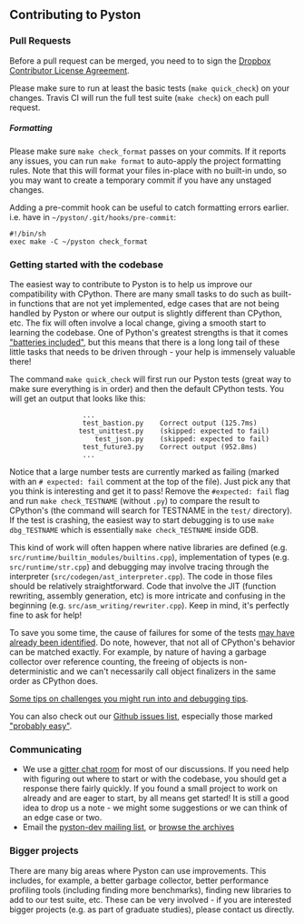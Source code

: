 ## Contributing to Pyston

### Pull Requests

Before a pull request can be merged, you need to to sign the [Dropbox Contributor License Agreement](https://opensource.dropbox.com/cla/).

Please make sure to run at least the basic tests (`make quick_check`) on your changes. Travis CI will run the full test suite (`make check`) on each pull request.

##### Formatting

Please make sure `make check_format` passes on your commits.  If it reports any issues, you can run `make format` to auto-apply the project formatting rules.  Note that this will format your files in-place with no built-in undo, so you may want to create a temporary commit if you have any unstaged changes.

Adding a pre-commit hook can be useful to catch formatting errors earlier. i.e. have in `~/pyston/.git/hooks/pre-commit`:

```
#!/bin/sh
exec make -C ~/pyston check_format
```

### Getting started with the codebase

The easiest way to contribute to Pyston is to help us improve our compatibility with CPython. There are many small tasks to do such as built-in functions that are not yet implemented, edge cases that are not being handled by Pyston or where our output is slightly different than CPython, etc. The fix will often involve a local change, giving a smooth start to learning the codebase. One of Python's greatest strengths is that it comes ["batteries included"](https://xkcd.com/353/), but this means that there is a long long tail of these little tasks that needs to be driven through - your help is immensely valuable there!

The command `make quick_check` will first run our Pyston tests (great way to make sure everything is in order) and then the default CPython tests. You will get an output that looks like this:

```
                  ...
                  test_bastion.py    Correct output (125.7ms)
                 test_unittest.py    (skipped: expected to fail)
                     test_json.py    (skipped: expected to fail)
                  test_future3.py    Correct output (952.8ms)
                  ...
```

Notice that a large number tests are currently marked as failing (marked with an `# expected: fail` comment at the top of the file). Just pick any that you think is interesting and get it to pass! Remove the `#expected: fail` flag and run `make check_TESTNAME` (without `.py`) to compare the result to CPython's (the command will search for TESTNAME in the `test/` directory). If the test is crashing, the easiest way to start debugging is to use `make dbg_TESTNAME` which is essentially `make check_TESTNAME` inside GDB.

This kind of work will often happen where native libraries are defined (e.g. `src/runtime/builtin_modules/builtins.cpp`), implementation of types (e.g. `src/runtime/str.cpp`) and debugging may involve tracing through the interpreter (`src/codegen/ast_interpreter.cpp`). The code in those files should be relatively straightforward. Code that involve the JIT (function rewriting, assembly generation, etc) is more intricate and confusing in the beginning (e.g. `src/asm_writing/rewriter.cpp`). Keep in mind, it's perfectly fine to ask for help!

To save you some time, the cause of failures for some of the tests [may have already been identified](test/CPYTHON_TEST_NOTES.md). Do note, however, that not all of CPython's behavior can be matched exactly. For example, by nature of having a garbage collector over reference counting, the freeing of objects is non-deterministic and we can't necessarily call object finalizers in the same order as CPython does.

[Some tips on challenges you might run into and debugging tips](docs/TIPS.md).

You can also check out our [Github issues list](https://github.com/dropbox/pyston/issues), especially those marked ["probably easy"](https://github.com/dropbox/pyston/labels/probably%20easy).

### Communicating

- We use a [gitter chat room](https://gitter.im/dropbox/pyston) for most of our discussions. If you need help with figuring out where to start or with the codebase, you should get a response there fairly quickly. If you found a small project to work on already and are eager to start, by all means get started! It is still a good idea to drop us a note - we might some suggestions or we can think of an edge case or two.
- Email the [pyston-dev mailing list](http://lists.pyston.org/cgi-bin/mailman/listinfo/pyston-dev), or [browse the archives](http://lists.pyston.org/pipermail/pyston-dev/)

### Bigger projects

There are many big areas where Pyston can use improvements. This includes, for example, a better garbage collector, better performance profiling tools (including finding more benchmarks), finding new libraries to add to our test suite, etc. These can be very involved - if you are interested bigger projects (e.g. as part of graduate studies), please contact us directly.
